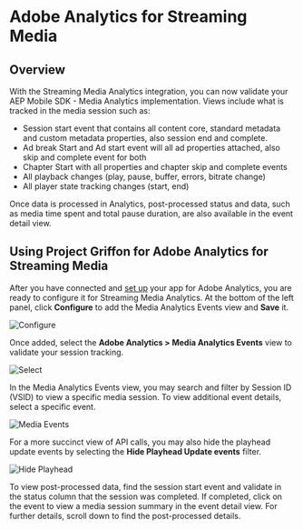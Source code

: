 # Adobe Analytics for Streaming Media

## Overview

With the Streaming Media Analytics integration, you can now validate your AEP Mobile SDK - Media Analytics implementation. Views include what is tracked in the media session such as:

* Session start event that contains all content core, standard metadata and custom metadata properties, also session end and complete.
* Ad break Start and Ad start event will all ad properties attached, also skip and complete event for both
* Chapter Start with all properties and chapter skip and complete events
* All playback changes \(play, pause, buffer, errors, bitrate change\)
* All player state tracking changes \(start, end\) 

Once data is processed in Analytics, post-processed status and data, such as media time spent and total pause duration, are also available in the event detail view.

## Using Project Griffon for Adobe Analytics for Streaming Media

After you have connected and [set up](../set-up-project-griffon.md) your app for Adobe Analytics, you are ready to configure it for Streaming Media Analytics. At the bottom of the left panel, click **Configure** to add the Media Analytics Events view and **Save** it.

![Configure](../../../.gitbook/assets/configure-media-events1.jpg)

Once added, select the **Adobe Analytics &gt; Media Analytics Events** view to validate your session tracking.

![Select](../../../.gitbook/assets/select-media-analytics-events1.jpg)

In the Media Analytics Events view, you may search and filter by Session ID \(VSID\) to view a specific media session. To view additional event details, select a specific event.

![Media Events](../../../.gitbook/assets/griffon-media.png)

For a more succinct view of API calls, you may also hide the playhead update events by selecting the **Hide Playhead Update events** filter.

![Hide Playhead](../../../.gitbook/assets/hide-playhead-resize.png)

To view post-processed data, find the session start event and validate in the status column that the session was completed.  If completed, click on the event to view a media session summary in the event detail view.  For further details, scroll down to find the post-processed details.

